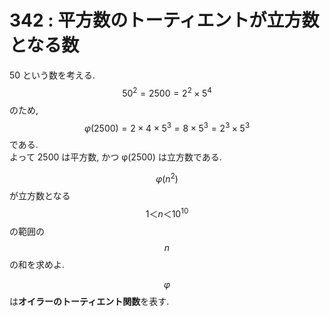 # 342 : 平方数のトーティエントが立方数となる数

50 という数を考える.  
$$50^2 = 2500 = 2^2×5^4$$のため, $$φ(2500) = 2×4×5^3 = 8×5^3 = 2^3×5^3$$である.   
よって 2500 は平方数, かつ φ\(2500\) は立方数である.

$$φ(n^2)$$が立方数となる$$1＜n＜10^{10}$$の範囲の$$n$$の和を求めよ.

$$φ$$は**オイラーのトーティエント関数**を表す.

